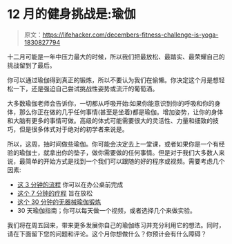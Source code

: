 # 12 月的健身挑战是:瑜伽

> 原文：<https://lifehacker.com/decembers-fitness-challenge-is-yoga-1830827794>

十二月可能是一年中压力最大的时候，所以我们把最放松、最踏实、最荣耀自己的挑战留到了最后。



你可以通过瑜伽得到真正的锻炼，所以不要认为我们在偷懒。你决定这个月是想轻松一下，还是强迫自己尝试挑战性姿势或流汗的葡萄酒。

大多数瑜伽老师会告诉你，一切都从呼吸开始:如果你能意识到你的呼吸和你的身体，那么你正在做的几乎任何事情(甚至是坐着)都是瑜伽。增加姿势，让你的身体和大脑有更多的事情可做。高级的体式可能需要很大的灵活性、力量和细致的技巧，但是很多体式对于绝对的初学者来说是。

所以，这周，抽时间做些瑜伽。你可能会决定去上一堂课，或者如果你是一个有经验的瑜伽士，就拿出你的垫子，做你需要做的任何事情。但是对于我们大多数人来说，最简单的开始方式是找到一个我们可以跟随的好的程序或视频。需要考虑几个因素:

*   [这 3 分钟的流程](https://vitals.lifehacker.com/a-three-minute-yoga-exercise-routine-you-can-do-while-s-1784948170) 你可以在办公桌前完成
*   [这个 7 分钟的疗程](https://lifehacker.com/this-is-a-7-minute-yoga-routine-that-will-actually-rela-1793244072) 旨在放松
*   [这个 30 分钟的无器械瑜伽锻炼](https://lifehacker.com/a-30-minute-yoga-routine-you-can-do-anywhere-with-no-s-1788472535)
*   30 天瑜伽指南；你可以每天做一个视频，或者选择几个来做实验。

我们将在周五回来，带来更多发展你自己的瑜伽练习并充分利用它的想法。同时，请在下面留下您的问题和评论。这个月你想做什么？你预计会有什么障碍？